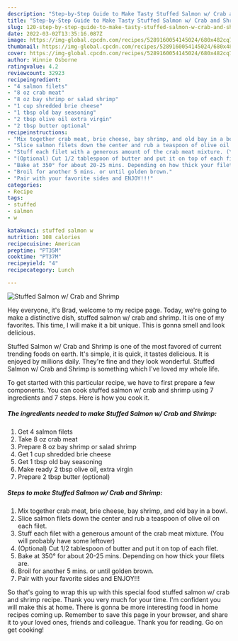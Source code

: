```yaml
---
description: "Step-by-Step Guide to Make Tasty Stuffed Salmon w/ Crab and Shrimp"
title: "Step-by-Step Guide to Make Tasty Stuffed Salmon w/ Crab and Shrimp"
slug: 120-step-by-step-guide-to-make-tasty-stuffed-salmon-w-crab-and-shrimp
date: 2022-03-02T13:35:16.087Z
image: https://img-global.cpcdn.com/recipes/5289160054145024/680x482cq70/stuffed-salmon-w-crab-and-shrimp-recipe-main-photo.jpg
thumbnail: https://img-global.cpcdn.com/recipes/5289160054145024/680x482cq70/stuffed-salmon-w-crab-and-shrimp-recipe-main-photo.jpg
cover: https://img-global.cpcdn.com/recipes/5289160054145024/680x482cq70/stuffed-salmon-w-crab-and-shrimp-recipe-main-photo.jpg
author: Winnie Osborne
ratingvalue: 4.2
reviewcount: 32923
recipeingredient:
- "4 salmon filets"
- "8 oz crab meat"
- "8 oz bay shrimp or salad shrimp"
- "1 cup shredded brie cheese"
- "1 tbsp old bay seasoning"
- "2 tbsp olive oil extra virgin"
- "2 tbsp butter optional"
recipeinstructions:
- "Mix together crab meat, brie cheese, bay shrimp, and old bay in a bowl."
- "Slice salmon filets down the center and rub a teaspoon of olive oil on each filet."
- "Stuff each filet with a generous amount of the crab meat mixture. (You will probably have some leftover)"
- "(Optional) Cut 1/2 tablespoon of butter and put it on top of each filet."
- "Bake at 350° for about 20-25 mins. Depending on how thick your filets are."
- "Broil for another 5 mins. or until golden brown."
- "Pair with your favorite sides and ENJOY!!!"
categories:
- Recipe
tags:
- stuffed
- salmon
- w

katakunci: stuffed salmon w 
nutrition: 108 calories
recipecuisine: American
preptime: "PT35M"
cooktime: "PT37M"
recipeyield: "4"
recipecategory: Lunch

---
```



![Stuffed Salmon w/ Crab and Shrimp](https://img-global.cpcdn.com/recipes/5289160054145024/680x482cq70/stuffed-salmon-w-crab-and-shrimp-recipe-main-photo.jpg)

Hey everyone, it's Brad, welcome to my recipe page. Today, we're going to make a distinctive dish, stuffed salmon w/ crab and shrimp. It is one of my favorites. This time, I will make it a bit unique. This is gonna smell and look delicious.

Stuffed Salmon w/ Crab and Shrimp is one of the most favored of current trending foods on earth. It's simple, it is quick, it tastes delicious. It is enjoyed by millions daily. They're fine and they look wonderful. Stuffed Salmon w/ Crab and Shrimp is something which I've loved my whole life.




To get started with this particular recipe, we have to first prepare a few components. You can cook stuffed salmon w/ crab and shrimp using 7 ingredients and 7 steps. Here is how you cook it.

<!--inarticleads1-->

##### The ingredients needed to make Stuffed Salmon w/ Crab and Shrimp:

1. Get 4 salmon filets
1. Take 8 oz crab meat
1. Prepare 8 oz bay shrimp or salad shrimp
1. Get 1 cup shredded brie cheese
1. Get 1 tbsp old bay seasoning
1. Make ready 2 tbsp olive oil, extra virgin
1. Prepare 2 tbsp butter (optional)




<!--inarticleads2-->

##### Steps to make Stuffed Salmon w/ Crab and Shrimp:

1. Mix together crab meat, brie cheese, bay shrimp, and old bay in a bowl.
1. Slice salmon filets down the center and rub a teaspoon of olive oil on each filet.
1. Stuff each filet with a generous amount of the crab meat mixture. (You will probably have some leftover)
1. (Optional) Cut 1/2 tablespoon of butter and put it on top of each filet.
1. Bake at 350° for about 20-25 mins. Depending on how thick your filets are.
1. Broil for another 5 mins. or until golden brown.
1. Pair with your favorite sides and ENJOY!!!




So that's going to wrap this up with this special food stuffed salmon w/ crab and shrimp recipe. Thank you very much for your time. I'm confident you will make this at home. There is gonna be more interesting food in home recipes coming up. Remember to save this page in your browser, and share it to your loved ones, friends and colleague. Thank you for reading. Go on get cooking!
